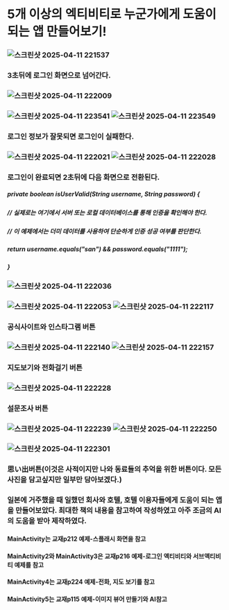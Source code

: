 # 5개 이상의 엑티비티로 누군가에게 도움이 되는 앱 만들어보기!

### ![스크린샷 2025-04-11 221537](https://github.com/user-attachments/assets/efab8743-d6f7-4a3e-81b2-df3e7eb7434b) 
### 3초뒤에 로그인 화면으로 넘어간다. 
### ![스크린샷 2025-04-11 222009](https://github.com/user-attachments/assets/3c7fe0a1-3b69-4eaf-9a6a-8bf62b5f4b55)
### ![스크린샷 2025-04-11 223541](https://github.com/user-attachments/assets/62bbe837-04f6-45bb-b5a0-9572474e4a44) ![스크린샷 2025-04-11 223549](https://github.com/user-attachments/assets/443bc28f-6283-4f39-9fe8-78b426f9463a)
### 로그인 정보가 잘못되면 로그인이 실패한다.
###  ![스크린샷 2025-04-11 222021](https://github.com/user-attachments/assets/3707273e-7e09-4700-b007-91bc2869ba87) ![스크린샷 2025-04-11 222028](https://github.com/user-attachments/assets/01b45a3b-356d-40b2-940a-9da5affb4182) 
### 로그인이 완료되면 2초뒤에 다음 화면으로 전환된다. 
#####  private boolean isUserValid(String username, String password) {
#####     // 실제로는 여기에서 서버 또는 로컬 데이터베이스를 통해 인증을 확인해야 한다.
#####     // 이 예제에서는 더미 데이터를 사용하여 단순하게 인증 성공 여부를 판단한다.
#####     return username.equals("san") && password.equals("1111");
#####     }
### ![스크린샷 2025-04-11 222036](https://github.com/user-attachments/assets/c46d27a5-5ec4-4c6d-90c3-ecfd906d8583) 
### ![스크린샷 2025-04-11 222053](https://github.com/user-attachments/assets/b0d04404-0aed-4ffa-9158-edebca7d1606) ![스크린샷 2025-04-11 222117](https://github.com/user-attachments/assets/b6da6dd0-cbe9-4c0e-b112-d34368be1ac7) 
### 공식사이트와 인스타그램 버튼
### ![스크린샷 2025-04-11 222140](https://github.com/user-attachments/assets/632cee2a-2c9c-45a0-8212-946b18942857) ![스크린샷 2025-04-11 222157](https://github.com/user-attachments/assets/7d270583-3185-4d3e-af1b-1ae9dd8dbada) 
### 지도보기와 전화걸기 버튼
### ![스크린샷 2025-04-11 222228](https://github.com/user-attachments/assets/2d2c3487-ad3d-4c0a-ac08-d77ffaac055c) 
### 설문조사 버튼
### ![스크린샷 2025-04-11 222239](https://github.com/user-attachments/assets/63833715-ca5f-4d66-9e75-35712afc014a) ![스크린샷 2025-04-11 222250](https://github.com/user-attachments/assets/f1f080c7-0fd2-4487-b649-c86dcc396465)
### ![스크린샷 2025-04-11 222301](https://github.com/user-attachments/assets/156f490a-c1c4-4123-8dd1-a8b8db54c9d5) 
### 思い出버튼(이것은 사적이지만 나와 동료들의 추억을 위한 버튼이다. 모든 사진을 담고싶지만 일부만 담아보겠다.)
### 일본에 거주했을 때 일했던 회사와 호텔, 호텔 이용자들에게 도움이 되는 앱을 만들어보았다. 최대한 책의 내용을 참고하여 작성하였고 아주 조금의 AI의 도움을 받아 제작하였다.
#### MainActivity는 교재p212 예제-스플래시 화면을 참고
#### MainActivity2와 MainActivity3은 교재p216 예제-로그인 액티비티와 서브액티비티 예제를 참고
#### MainActivity4는 교재p224 예제-전화, 지도 보기를 참고
#### MainActivity5는 교재p115 예제-이미지 뷰어 만들기와 AI참고








